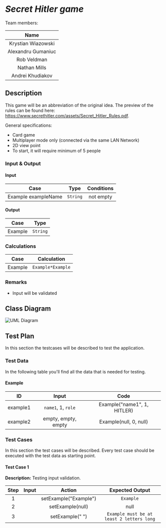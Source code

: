 # *Secret Hitler game*
Team members:

|        Name        |
|:------------------:|
| Krystian Wiazowski |
| Alexandru Gumaniuc |
|    Rob Veldman     |
|    Nathan Mills    |
|  Andrei Khudiakov  |

## **Description**
This game will be an abbreviation of the original idea. The preview of the rules can be found here: https://www.secrethitler.com/assets/Secret_Hitler_Rules.pdf.

General specifications:
* Card game
* Multiplayer mode only (connected via the same LAN Network)
* 2D view point
* To start, it will require minimum of 5 people

### **Input & Output**

#### **Input**
|        Case         |     Type     |      Conditions      |
|:-------------------:|:------------:|:--------------------:|
| Example exampleName |   `String`   |      not empty       |



#### **Output**
|  Case   |   Type   |
|:-------:|:--------:|
| Example | `String` |


### **Calculations**
|  Case   |    Calculation     |
|:-------:|:------------------:|
| Example | `Example*Example`  |


### **Remarks**
* Input will be validated

## **Class Diagram**
![UML Diagram](InsertDiagramHere.png "insert diagram here")

## **Test Plan**
In this section the testcases will be described to test the application.

### **Test Data**
In the following table you'll find all the data that is needed for testing.

#### **Example**
|    ID    |        Input        |            Code             |
|:--------:|:-------------------:|:---------------------------:|
| example1 | `name1`, 1, `role`  | Example("name1", 1, HITLER) |
| example2 | empty, empty, empty |   Example(null, 0, null)    |


### **Test Cases**
In this section the test cases will be described. Every test case should be executed with the test data as starting
point.

#### **Test Case 1**
**Description:** Testing input validation.

| Step | Input |        Action         |              Expected Output              |
|:----:|:-----:|:---------------------:|:-----------------------------------------:|
|  1   |       | setExample("Example") |                 `Example`                 |
|  2   |       |   setExample(null)    |                   null                    |
|  3   |       |    setExample(" ")    | `Example must be at least 2 letters long` |



